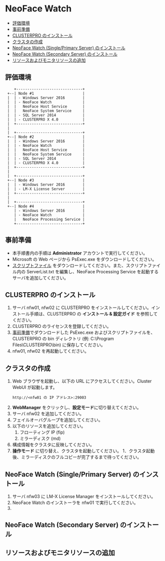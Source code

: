# NeoFace Watch
* [評価環境](#評価環境)
* [事前準備](#事前準備)
* [CLUSTERPRO のインストール](#CLUSTERPRO-のインストール)
* [クラスタの作成](#クラスタの作成)
* [NeoFace Watch (Single/Primary Server) のインストール](#NeoFace-Watch-(Single/Primary-Server)-のインストール)
* [NeoFace Watch (Secondary Server) のインストール](#NeoFace-Watch-(Secondary-Server)-のインストール)
* [リソースおよびモニタリソースの追加](#リソースおよびモニタリソースの追加)


## 評価環境
```
    +------------------------------+
 +--| Node #1                      |
 |  | - Windows Server 2016        |
 |  | - NeoFace Watch              |
 |  |   NeoFace Host Service       |
 |  |   NeoFace System Service     |
 |  | - SQL Server 2014            |
 |  | - CLUSTERPRO X 4.0           |
 |  +------------------------------+
 |
 |  +------------------------------+
 +--| Node #2                      |
 |  | - Windows Server 2016        |
 |  | - NeoFace Watch              |
 |  |   NeoFace Host Service       |
 |  |   NeoFace System Service     |
 |  | - SQL Server 2014            |
 |  | - CLUSTERPRO X 4.0           |
 |  +------------------------------+
 |
 |  +------------------------------+
 +--| Node #3                      |
 |  | - Windows Server 2016        |
 |  | - LM-X License Server        |
 |  +------------------------------+
 |
 |  +------------------------------+
 +--| Node #4                      |
    | - Windows Server 2016        |
    | - NeoFace Watch              |
    |   NeoFace Processing Service |
    +------------------------------+
```

## 事前準備
- 本手順書内の手順は **Administrator** アカウントで実行してください。
- Microsoft の Web ページから PsExec.exe をダウンロードしてください。
- [スクリプトファイル](https://github.com/EXPRESSCLUSTER/NeoFace/tree/master/script/NeoFace-Watch) をダウンロードしてください。また、スクリプトファイル内の ServerList.txt を編集し、NeoFace Processing Service を起動するサーバを追加してください。

## CLUSTERPRO のインストール
1. サーバ nfw01, nfw02 に CLUSTERPRO をインストールしてください。インストール手順は、CLUSTERPRO の **インストール & 設定ガイド** を参照してください。
1. CLUSTERPRO のライセンスを登録してください。
1. [事前準備](#事前準備)でダウンロードした PsExec.exe およびスクリプトファイルを、CLUSTERPRO の bin ディレクトリ (例: C:\Program Files\CLUSTERPRO\bin) に保存してください。
1. nfw01, nfw02 を再起動してください。

## クラスタの作成
1. Web ブラウザを起動し、以下の URL にアクセスしてください。Cluster WebUI が起動します。
   ```
   http://<nfw01 の IP アドレス>:29003
   ```
1. **WebManager** をクリックし、**設定モード**に切り替えてください。
1. サーバ nfw02 を追加してください。
1. フェイルオーバグループを追加してください。
1. 以下のリソースを追加してください。
   1. フローティング IP (fip)
   1. ミラーディスク (md)
1. 構成情報をクラスタに反映してください。
1. **操作モード** に切り替え、クラスタを起動してください。
1．クラスタ起動後、ミラーディスクのフルコピーが完了するまで待ってください。

## NeoFace Watch (Single/Primary Server) のインストール 
1. サーバ nfw03 に LM-X License Manager をインストールしてください。
1. NeoFace Watch のインストーラを nfw01 で実行してください。
1. 

## NeoFace Watch (Secondary Server) のインストール

## リソースおよびモニタリソースの追加
